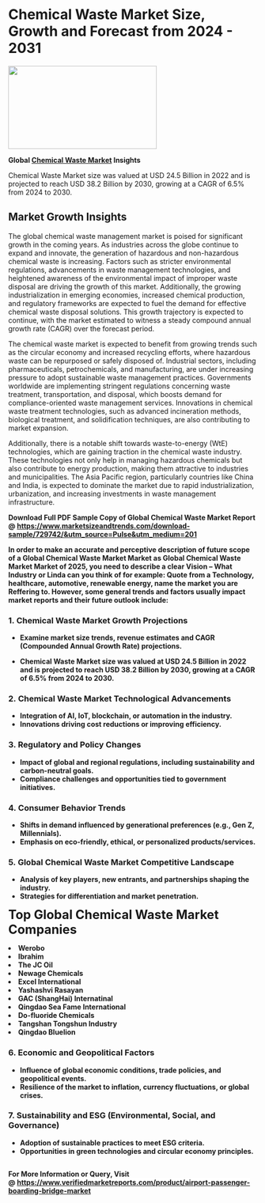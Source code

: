<H1>Chemical Waste Market Size, Growth and Forecast from 2024 - 2031</H1><img class="aligncenter size-medium wp-image-584254" src="https://thirdeyenews.in/wp-content/uploads/2024/09/Global-Market-Research-300x168.jpeg" alt="" width="300" height="168" /><p><strong>Global&nbsp;<a href="https://www.marketsizeandtrends.com/download-sample/729742/&amp;utm_source=Pulse&amp;utm_medium=201">Chemical Waste Market</a> Insights</strong></p><p>Chemical Waste Market size was valued at USD 24.5 Billion in 2022 and is projected to reach USD 38.2 Billion by 2030, growing at a CAGR of 6.5% from 2024 to 2030.</p><p><h2>Market Growth Insights</h2> <p>The global chemical waste management market is poised for significant growth in the coming years. As industries across the globe continue to expand and innovate, the generation of hazardous and non-hazardous chemical waste is increasing. Factors such as stricter environmental regulations, advancements in waste management technologies, and heightened awareness of the environmental impact of improper waste disposal are driving the growth of this market. Additionally, the growing industrialization in emerging economies, increased chemical production, and regulatory frameworks are expected to fuel the demand for effective chemical waste disposal solutions. This growth trajectory is expected to continue, with the market estimated to witness a steady compound annual growth rate (CAGR) over the forecast period.</p> <p><strong></strong></p> <p>The chemical waste market is expected to benefit from growing trends such as the circular economy and increased recycling efforts, where hazardous waste can be repurposed or safely disposed of. Industrial sectors, including pharmaceuticals, petrochemicals, and manufacturing, are under increasing pressure to adopt sustainable waste management practices. Governments worldwide are implementing stringent regulations concerning waste treatment, transportation, and disposal, which boosts demand for compliance-oriented waste management services. Innovations in chemical waste treatment technologies, such as advanced incineration methods, biological treatment, and solidification techniques, are also contributing to market expansion.</p> <p>Additionally, there is a notable shift towards waste-to-energy (WtE) technologies, which are gaining traction in the chemical waste industry. These technologies not only help in managing hazardous chemicals but also contribute to energy production, making them attractive to industries and municipalities. The Asia Pacific region, particularly countries like China and India, is expected to dominate the market due to rapid industrialization, urbanization, and increasing investments in waste management infrastructure.</p> <p><strong></p><p><span class=""><strong>Download Full PDF Sample Copy of Global Chemical Waste Market Report</strong> @ <a href="https://www.marketsizeandtrends.com/download-sample/729742/&amp;utm_source=Pulse&amp;utm_medium=201" target="_blank">https://www.marketsizeandtrends.com/download-sample/729742/&amp;utm_source=Pulse&amp;utm_medium=201</a></span></p><p>In order to make an accurate and perceptive description of future scope of a Global&nbsp;Chemical Waste Market Market as Global&nbsp;Chemical Waste Market Market of 2025, you need to describe a clear Vision &ndash; What Industry or Linda can you think of for example: Quote from a Technology, healthcare, automotive, renewable energy, name the market you are Reffering to. However, some general trends and factors usually impact market reports and their future outlook include:</p><h3>1.&nbsp;<strong>Chemical Waste Market Growth Projections</strong></h3><ul><li>Examine market size trends, revenue estimates and CAGR (Compounded Annual Growth Rate) projections.</li><li><p>Chemical Waste Market size was valued at USD 24.5 Billion in 2022 and is projected to reach USD 38.2 Billion by 2030, growing at a CAGR of 6.5% from 2024 to 2030.</p></li></ul><h3>2.&nbsp;<strong>Chemical Waste Market Technological Advancements</strong></h3><ul><li>Integration of AI, IoT, blockchain, or automation in the industry.</li><li>Innovations driving cost reductions or improving efficiency.</li></ul><h3>3.&nbsp;<strong>Regulatory and Policy Changes</strong></h3><ul><li>Impact of global and regional regulations, including sustainability and carbon-neutral goals.</li><li>Compliance challenges and opportunities tied to government initiatives.</li></ul><h3>4.&nbsp;<strong>Consumer Behavior Trends</strong></h3><ul><li>Shifts in demand influenced by generational preferences (e.g., Gen Z, Millennials).</li><li>Emphasis on eco-friendly, ethical, or personalized products/services.</li></ul><h3>5.&nbsp;<strong>Global Chemical Waste Market Competitive Landscape</strong></h3><ul><li>Analysis of key players, new entrants, and partnerships shaping the industry.</li><li>Strategies for differentiation and market penetration.</li></ul><p data-pm-slice="1 1 []"><span style="color: inherit; font-family: inherit; font-size: 25px;">Top Global Chemical Waste Market Companies</span></p><div class="" data-test-id=""><p><li>Werobo</li><li> Ibrahim</li><li> The JC Oil</li><li> Newage Chemicals</li><li> Excel International</li><li> Yashashvi Rasayan</li><li> GAC (ShangHai) Internatinal</li><li> Qingdao Sea Fame International</li><li> Do-fluoride Chemicals</li><li> Tangshan Tongshun Industry</li><li> Qingdao Bluelion</li></p></div><h3>6.&nbsp;<strong>Economic and Geopolitical Factors</strong></h3><ul><li>Influence of global economic conditions, trade policies, and geopolitical events.</li><li>Resilience of the market to inflation, currency fluctuations, or global crises.</li></ul><h3>7.&nbsp;<strong>Sustainability and ESG (Environmental, Social, and Governance)</strong></h3><ul><li>Adoption of sustainable practices to meet ESG criteria.</li><li>Opportunities in green technologies and circular economy principles.</li></ul><h2><strong style="font-size: 14px;">For More Information or Query, Visit @&nbsp;</strong><a style="background-color: #ffffff; font-size: 14px;" href="https://www.marketsizeandtrends.com/report/chemical-waste-market/" target="_blank">https://www.verifiedmarketreports.com/product/airport-passenger-boarding-bridge-market</a></h2>